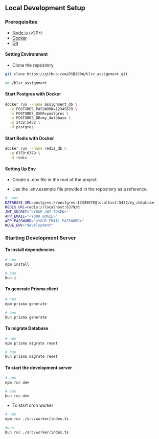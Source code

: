 ## Local Development Setup

### Prerequisites

- [Node.js](https://nodejs.org/) (v20+)
- [Docker](https://www.docker.com/products/docker-desktop)
- [Git](https://git-scm.com/)

#### Setting Environment

- Clone the repository

```bash
git clone https://github.com/DSB2004/hlsr_assignment.git

cd /hlsr_assignment
```

#### Start Postgres with Docker

```bash
docker run --name assignment_db \
  -e POSTGRES_PASSWORD=12345678 \
  -e POSTGRES_USER=postgres \
  -e POSTGRES_DB=my_database \
  -p 5432:5432 \
  -d postgres

```

#### Start Redis with Docker

```bash
docker run --name redis_db \
  -p 6379:6379 \
  -d redis

```

#### Setting Up Env

- Create a .env file in the root of the project.

- Use the .env.example file provided in the repository as a reference.

```bash
# .env
DATABASE_URL=postgres://postgres:12345678@localhost:5432/my_database
REDIS_URL=redis://localhost:6379/0
JWT_SECRET="<YOUR JWT TOKEN>"
APP_EMAIL="<YOUR EMAIL>"
APP_PASSWORD="<YOUR EMAIL PASSWORD>"
NODE_ENV="development"


```

### Starting Development Server

#### To install dependencies

```bash
# npm
npm install

# bun
bun i
```

#### To generate Prisma client

```bash
# npm
npm prisma generate

# bun
bun prisma generate
```

#### To migrate Database

```bash
# npm
npm prisma migrate reset

# bun
bun prisma migrate reset
```

#### To start the development server

```bash
# npm
npm run dev

# bun
bun run dev
```

- To start cron worker

```bash
# npm
npm run ./src/worker/index.ts

#bun
bun run ./src/worker/index.ts

```
